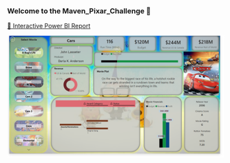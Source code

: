 ### Welcome to the Maven_Pixar_Challenge 👋
<a href="https://app.powerbi.com/view?r=eyJrIjoiNzVmY2U3ZjYtYWZkNy00Yzk5LTgzNDMtNThhZWM3ZjFlMWFiIiwidCI6IjIwYzgwNGUyLWZhZjctNDYzMC05MDA3LWNmNzM1YzFlMjkwZiJ9" target="_blank">
   🚀 Interactive Power BI Report
</a>

<b></b>

</a>
<p>
  <img src="https://raw.githubusercontent.com/sandhuhardeep67/Maven_Pixar_Challenge/main/images/Image.png">
</p>
